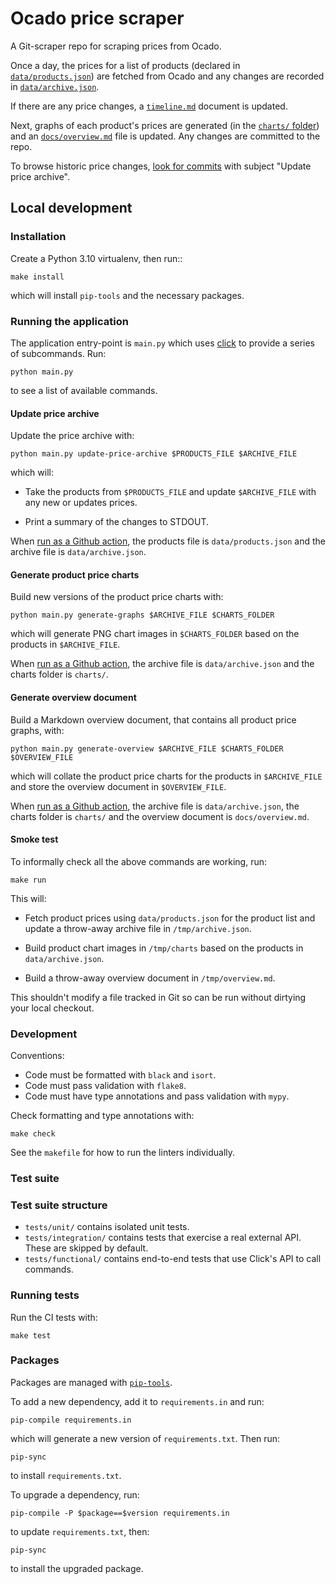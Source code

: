 # Ocado price scraper

A Git-scraper repo for scraping prices from Ocado.

Once a day, the prices for a list of products (declared in
[`data/products.json`][products_file]) are fetched from Ocado and any changes
are recorded in [`data/archive.json`][prices_file].

If there are any price changes, a [`timeline.md`][timeline_file] document is
updated.

Next, graphs of each product's prices are generated (in the [`charts/`
folder][charts_folder]) and an [`docs/overview.md`][overview_file] file is
updated. Any changes are committed to the repo.

[products_file]:
  https://github.com/codeinthehole/food-scraper/blob/master/data/products.json
[prices_file]:
  https://github.com/codeinthehole/food-scraper/blob/master/data/archive.json
[timeline_file]:
  https://github.com/codeinthehole/food-scraper/blob/master/timeline.md
[charts_folder]:
  https://github.com/codeinthehole/food-scraper/blob/master/charts/
[overview_file]:
  https://github.com/codeinthehole/food-scraper/blob/master/docs/overview.md

To browse historic price changes, [look for commits][commits_list] with subject
"Update price archive".

[commits_list]: https://github.com/codeinthehole/food-scraper/commits/master

## Local development

### Installation

Create a Python 3.10 virtualenv, then run::

    make install

which will install `pip-tools` and the necessary packages.

### Running the application

The application entry-point is `main.py` which uses [click][click_site] to
provide a series of subcommands. Run:

    python main.py

to see a list of available commands.

[click_site]: https://click.palletsprojects.com/en/8.1.x/

#### Update price archive

Update the price archive with:

    python main.py update-price-archive $PRODUCTS_FILE $ARCHIVE_FILE

which will:

- Take the products from `$PRODUCTS_FILE` and update `$ARCHIVE_FILE` with any
  new or updates prices.

- Print a summary of the changes to STDOUT.

When [run as a Github action][gh_workflow_run], the products file is
`data/products.json` and the archive file is `data/archive.json`.

[gh_workflow_run]:
  https://github.com/codeinthehole/food-scraper/blob/master/.github/workflows/run.yml

#### Generate product price charts

Build new versions of the product price charts with:

    python main.py generate-graphs $ARCHIVE_FILE $CHARTS_FOLDER

which will generate PNG chart images in `$CHARTS_FOLDER` based on the products
in `$ARCHIVE_FILE`.

When [run as a Github action][gh_workflow_charts], the archive file is
`data/archive.json` and the charts folder is `charts/`.

[gh_workflow_charts]:
  https://github.com/codeinthehole/food-scraper/blob/master/.github/workflows/charts.yml

#### Generate overview document

Build a Markdown overview document, that contains all product price graphs,
with:

    python main.py generate-overview $ARCHIVE_FILE $CHARTS_FOLDER $OVERVIEW_FILE

which will collate the product price charts for the products in `$ARCHIVE_FILE`
and store the overview document in `$OVERVIEW_FILE`.

When [run as a Github action][gh_workflow_charts], the archive file is
`data/archive.json`, the charts folder is `charts/` and the overview document is
`docs/overview.md`.

#### Smoke test

To informally check all the above commands are working, run:

    make run

This will:

- Fetch product prices using `data/products.json` for the product list and
  update a throw-away archive file in `/tmp/archive.json`.

- Build product chart images in `/tmp/charts` based on the products in
  `data/archive.json`.

- Build a throw-away overview document in `/tmp/overview.md`.

This shouldn't modify a file tracked in Git so can be run without dirtying your
local checkout.

### Development

Conventions:

- Code must be formatted with `black` and `isort`.
- Code must pass validation with `flake8`.
- Code must have type annotations and pass validation with `mypy`.

Check formatting and type annotations with:

    make check

See the `makefile` for how to run the linters individually.

### Test suite

### Test suite structure

- `tests/unit/` contains isolated unit tests.
- `tests/integration/` contains tests that exercise a real external API. These
  are skipped by default.
- `tests/functional/` contains end-to-end tests that use Click's API to call
  commands.

### Running tests

Run the CI tests with:

    make test

### Packages

Packages are managed with [`pip-tools`](https://github.com/jazzband/pip-tools).

To add a new dependency, add it to `requirements.in` and run:

    pip-compile requirements.in

which will generate a new version of `requirements.txt`. Then run:

    pip-sync

to install `requirements.txt`.

To upgrade a dependency, run:

    pip-compile -P $package==$version requirements.in

to update `requirements.txt`, then:

    pip-sync

to install the upgraded package.
